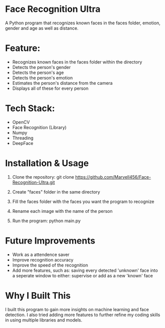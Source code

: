 # Face Recognition Ultra
A Python program that recognizes known faces in the faces folder, emotion, gender and age as well as distance.

# Feature:
- Recognizes known faces in the faces folder within the directory
- Detects the person's gender
- Detects the person's age
- Detects the person's emotion
- Estimates the person's distance from the camera
- Displays all of these for every person 

# Tech Stack:
- OpenCV
- Face Recognition (Library)
- Numpy
- Threading
- DeepFace

# Installation & Usage
1. Clone the repository:
   git clone https://github.com/Marvell456/Face-Recognition-Ultra.git

2. Create "faces" folder in the same directory

3. Fill the faces folder with the faces you want the program to recognize

4. Rename each image with the name of the person

3. Run the program:
   python main.py

# Future Improvements
- Work as a attendence saver
- Improve recognition accuracy
- Improve the speed of the recognition
- Add more features, such as: saving every detected 'unknown' face into a seperate window to either: supervise or add as a new 'known' face

# Why I Built This
I built this program to gain more insights on machine learning and face detection. I also tried adding more features to further refine my coding skills in using multiple libraries and models.